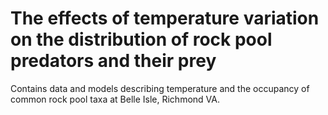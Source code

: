 # The effects of temperature variation on the distribution of rock pool predators and their prey
Contains data and models describing temperature and the occupancy of common rock pool taxa at Belle Isle, Richmond VA.

